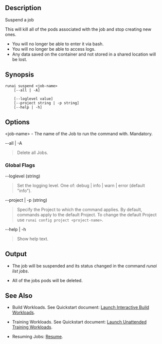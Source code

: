 ## Description

Suspend a job

This will kill all of the pods associated with the job and stop creating new ones.

* You will no longer be able to enter it via bash.
* You will no longer be able to access logs.
* Any data saved on the container and not stored in a shared location will be lost.

## Synopsis

``` shell
runai suspend <job-name>
    [--all | -A]

    [--loglevel value]
    [--project string | -p string]
    [--help | -h]
```

## Options

<job-name\> - The name of the Job to run the command with. Mandatory.

--all | -A
>  Delete all Jobs.

### Global Flags

--loglevel (string)
>  Set the logging level. One of: debug | info | warn | error (default "info").

--project | -p (string)
>  Specify the Project to which the command applies. By default, commands apply to the default Project. To change the default Project use ``runai config project <project-name>``.

--help | -h
>  Show help text.

## Output

* The job will be suspended and its status changed in the command _runai list jobs_.

* All of the jobs pods will be deleted.

## See Also

*   Build Workloads. See Quickstart document: [Launch Interactive Build Workloads](../Walkthroughs/walkthrough-build.md).

*   Training Workloads. See Quickstart document:  [Launch Unattended Training Workloads](../Walkthroughs/walkthrough-train.md).

*   Resuming Jobs: [Resume](./runai-resume.md).
